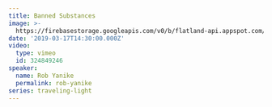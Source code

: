 ```yaml
---
title: Banned Substances
image: >-
  https://firebasestorage.googleapis.com/v0/b/flatland-api.appspot.com/o/sermons%2FScreen%20Shot%202019-03-17%20at%202.21.21%20PM.png?alt=media&token=c7e9febb-b814-4a24-acd6-aaaa62c4b980
date: '2019-03-17T14:30:00.000Z'
video:
  type: vimeo
  id: 324849246
speaker:
  name: Rob Yanike
  permalink: rob-yanike
series: traveling-light
---
```


